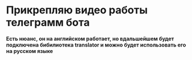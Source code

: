 # Прикрепляю видео работы телеграмм бота 
**Есть нюанс, он на английском работает, но вдальшейшем будет подключена бибилиотека translator и можно будет использовать его на русском языке**
